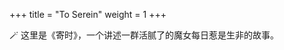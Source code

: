 +++
title = "To Serein"
weight = 1
+++

<p style="text-indent:0; margin-left:0;">
🪄 这里是《寄时》，一个讲述一群活腻了的魔女每日惹是生非的故事。
</p>

<script defer src="/js/cursor-stars.js"></script>